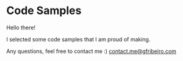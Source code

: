 # Code Samples

Hello there!

I selected some code samples that I am proud of making.

Any questions, feel free to contact me :)
contact.me@gfribeiro.com